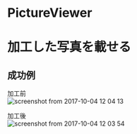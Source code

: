 # PictureViewer

<h1>加工した写真を載せる</h1>
<h2>成功例</h2>

加工前<BR>
![screenshot from 2017-10-04 12 04 13](https://user-images.githubusercontent.com/29031020/31158375-427cb070-a8fc-11e7-9a10-2abc1a0607e7.png)

加工後<BR>
![screenshot from 2017-10-04 12 03 54](https://user-images.githubusercontent.com/29031020/31158392-637a82de-a8fc-11e7-8d99-eaaf2ff90ea0.png)
